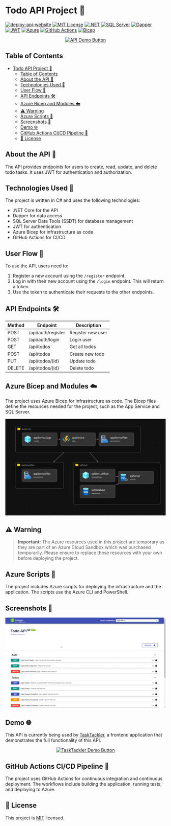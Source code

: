 # Todo API Project 📝

[![deploy-api-website](https://github.com/nenad0707/TodoApp/actions/workflows/deploy-api-website.yml/badge.svg)](https://github.com/nenad0707/TodoApp/actions/workflows/deploy-api-website.yml)
[![MIT License](https://img.shields.io/badge/License-MIT-green.svg)](https://choosealicense.com/licenses/mit/)
[![.NET](https://img.shields.io/badge/.NET-8.0-512BD4?logo=dotnet)](https://dotnet.microsoft.com/download)
[![SQL Server](https://img.shields.io/badge/SQL%20Server-2019-CC2927?logo=microsoftsqlserver)](https://www.microsoft.com/sql-server)
[![Dapper](https://img.shields.io/badge/Dapper-ORM-yellow)](https://github.com/DapperLib/Dapper)
[![JWT](https://img.shields.io/badge/JWT-Authentication-000000?logo=jsonwebtokens)](https://jwt.io/)
[![Azure](https://img.shields.io/badge/Azure-Cloud-0078D4?logo=microsoftazure)](https://azure.microsoft.com/)
[![GitHub Actions](https://img.shields.io/badge/GitHub_Actions-CI/CD-2088FF?logo=githubactions)](https://github.com/features/actions)
[![Bicep](https://img.shields.io/badge/Bicep-Infrastructure_as_Code-0078D4?logo=microsoftazure)](https://github.com/Azure/bicep)

<div align="center">
  <a href="https://nenadtara-001-site1.jtempurl.com/" target="_blank">
    <img src="https://img.shields.io/badge/Todo_API-Live_Demo-FF4081?style=for-the-badge&logo=swagger" alt="API Demo Button">
  </a>
</div>

## Table of Contents

- [Todo API Project 📝](#todo-api-project-)
  - [Table of Contents](#table-of-contents)
  - [About the API 📡](#about-the-api-)
  - [Technologies Used 🔧](#technologies-used-)
  - [User Flow 👥](#user-flow-)
  - [API Endpoints 🛠️](#api-endpoints-️)
  - [Azure Bicep and Modules ☁️](#azure-bicep-and-modules-️)
  - [⚠️ Warning](#️-warning)
  - [Azure Scripts 📜](#azure-scripts-)
  - [Screenshots 📸](#screenshots-)
  - [Demo 🌐](#demo-)
  - [GitHub Actions CI/CD Pipeline 🐙](#github-actions-cicd-pipeline-)
  - [📝 License](#-license)

## About the API 📡

The API provides endpoints for users to create, read, update, and delete todo tasks. It uses JWT for authentication and authorization.

## Technologies Used 🔧

The project is written in C# and uses the following technologies:

- .NET Core for the API
- Dapper for data access
- SQL Server Data Tools (SSDT) for database management
- JWT for authentication
- Azure Bicep for infrastructure as code
- GitHub Actions for CI/CD

## User Flow 👥

To use the API, users need to:

1. Register a new account using the `/register` endpoint.
2. Log in with their new account using the `/login` endpoint. This will return a token.
3. Use the token to authenticate their requests to the other endpoints.

## API Endpoints 🛠️

| Method | Endpoint           | Description       |
| ------ | ------------------ | ----------------- |
| POST   | /api/auth/register | Register new user |
| POST   | /api/auth/login    | Login user        |
| GET    | /api/todos         | Get all todos     |
| POST   | /api/todos         | Create new todo   |
| PUT    | /api/todos/{id}    | Update todo       |
| DELETE | /api/todos/{id}    | Delete todo       |

## Azure Bicep and Modules ☁️

The project uses Azure Bicep for infrastructure as code. The Bicep files define the resources needed for the project, such as the App Service and SQL Server.

![Azure Infrastructure](./docs/azure-infrastructure.png)

## ⚠️ Warning

> **Important:** The Azure resources used in this project are temporary as they are part of an Azure Cloud Sandbox which was purchased temporarily. Please ensure to replace these resources with your own before deploying the project.

## Azure Scripts 📜

The project includes Azure scripts for deploying the infrastructure and the application. The scripts use the Azure CLI and PowerShell.

## Screenshots 📸

![Swagger UI](./docs/todoapi.webp)

## Demo 🌐

This API is currently being used by [TaskTackler](https://github.com/nenad0707/TaskTackler), a frontend application that demonstrates the full functionality of this API.

<div align="center">
  <a href="https://nenadtara-001-site2.jtempurl.com/" target="_blank">
    <img src="https://img.shields.io/badge/TaskTackler-Visit_Site-2ea44f?style=for-the-badge&logo=firefox" alt="TaskTackler Demo Button">
  </a>
</div>

## GitHub Actions CI/CD Pipeline 🐙

The project uses GitHub Actions for continuous integration and continuous deployment. The workflows include building the application, running tests, and deploying to Azure.

## 📝 License

This project is [MIT](https://opensource.org/licenses/MIT) licensed.
